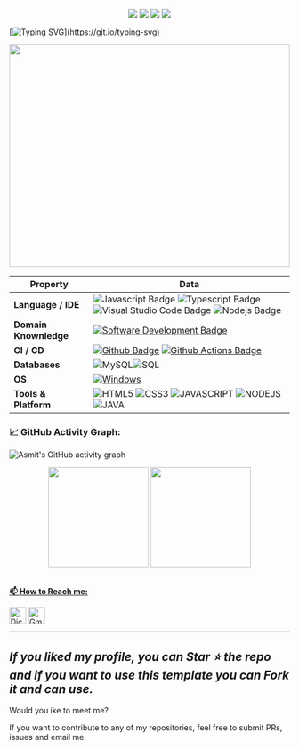 

<p align="center">
    <a href="https://github.com/DicousDev/DicousDev"><img src="https://img.shields.io/badge/status-updating-brightgreen.svg"></a>
    <a href="https://github.com/DicousDev/DicousDev/graphs/contributors"><img src="https://img.shields.io/github/contributors/DicousDev/DicousDev?color=blue"></a>
    <a href="https://github.com/DicousDev/DicousDev/stargazers"><img src="https://img.shields.io/github/stars/DicousDev.svg?logo=github"></a>
    <a href="https://github.com/DicousDev/DicousDev/network/members"><img src="https://img.shields.io/github/forks/DicousDev/DicousDev.svg?color=blue&logo=github"></a>

</p>

[![Typing SVG](https://readme-typing-svg.herokuapp.com?color=%2336BCF7&center=true&vCenter=true&width=1000&lines=Hi+there+👋,+I+am+Dicous+Dev!;+Welcome+to+My+Profile!;Over+3+years+of+programming+experience;)](https://git.io/typing-svg)

<img src="./src/header.gif" width="100%" height="400"/>




Property | Data
--- | --- 
**Language / IDE**  | ![Javascript Badge](https://img.shields.io/badge/-Javascript-3776AB?style=flat&logo=Javascript&logoColor=white) ![Typescript Badge](https://img.shields.io/badge/-Typescript-3776AB?style=flat&logo=Typescript&logoColor=white) ![Visual Studio Code Badge](https://img.shields.io/badge/-VSCode-3776AB?style=flat&logo=VisualStudioCode&logoColor=white) ![Nodejs Badge](https://img.shields.io/badge/-Nodejs-3776AB?style=flat&logo=Nodejs&logoColor=white) 
**Domain Knownledge**  | [![Software Development Badge](https://img.shields.io/badge/-Software%20Development-FF6600?style=flat&logoColor=white)](https://github.com/search?q=user%3ABEPb&type=Repositories) 
**CI / CD** | [![Github Badge](https://img.shields.io/badge/-Github%20-2088FF?style=flat&logo=Github&logoColor=white)](https://github.com/BEPb/BEPb) [![Github Actions Badge](https://img.shields.io/badge/-Git%20-2088FF?style=flat&logo=Git&logoColor=white)](https://github.com/BEPb/BEPb)
**Databases**  | <img alt="MySQL" src="https://camo.githubusercontent.com/e863bc79abf7a53150665ce9eb1a93f4fb6183af46bc3fb345ee5562736eb23c/68747470733a2f2f696d672e736869656c64732e696f2f62616467652f4d7953514c2d2532333030662e7376673f6c6f676f3d6d7973716c266c6f676f436f6c6f723d7768697465" data-canonical-src="https://img.shields.io/badge/PostgresSQL-%2300f.svg?logo=mysql&amp;logoColor=white" style="max-width: 100%;"><img src="https://camo.githubusercontent.com/c44ec7dbcddd4dea22204197ce11e45bea3ef03ff97e45294bf66ea793527706/68747470733a2f2f696d672e736869656c64732e696f2f62616467652f2d53514c2d626c61636b3f7374796c653d666c61742d737175617265266c6f676f3d706f737467726573716c266c6f676f436f6c6f723d626c7565" alt="SQL" data-canonical-src="https://img.shields.io/badge/-SQL-black?style=flat-square&amp;logo=postgresql&amp;logoColor=blue" style="max-width: 100%;">
**OS**  | <a target="_blank" rel="noopener noreferrer" href="https://camo.githubusercontent.com/b44114213a5a462903bd69611bb6846f1dc41fe6f3230bd37c67c3d4eb65f08c/68747470733a2f2f696d672e736869656c64732e696f2f62616467652f2d57696e646f77732d626c61636b3f7374796c653d666c61742d737175617265266c6f676f3d77696e646f7773266c6f676f436f6c6f723d626c7565"><img src="https://camo.githubusercontent.com/b44114213a5a462903bd69611bb6846f1dc41fe6f3230bd37c67c3d4eb65f08c/68747470733a2f2f696d672e736869656c64732e696f2f62616467652f2d57696e646f77732d626c61636b3f7374796c653d666c61742d737175617265266c6f676f3d77696e646f7773266c6f676f436f6c6f723d626c7565" alt="Windows" data-canonical-src="https://img.shields.io/badge/-Windows-black?style=flat-square&amp;logo=windows&amp;logoColor=blue" style="max-width: 100%;"></a> <a target="_blank" rel="noopener noreferrer" href="https://camo.githubusercontent.com/9c4bc049e33f41f122342a1714ccf872c34098a9f2c593c33c2322cf0129fa04/68747470733a2f2f696d672e736869656c64732e696f2f62616467652f2d5562756e74752d626c61636b3f7374796c653d666c61742d737175617265266c6f676f3d7562756e7475">
**Tools & Platform**  | ![HTML5](https://img.shields.io/badge/HTML5-E34F26?style=for-the-badge&logo=html5&logoColor=white) ![CSS3](https://img.shields.io/badge/CSS3-1572B6?style=for-the-badge&logo=css3&logoColor=white) ![JAVASCRIPT](https://img.shields.io/badge/JAVASCRIPT-F7DF1E?style=for-the-badge&logo=javascript&logoColor=black) ![NODEJS](https://img.shields.io/badge/Node.js-43853D?style=for-the-badge&logo=node.js&logoColor=white) ![JAVA](https://img.shields.io/badge/Java-ED8B00?style=for-the-badge&logo=java&logoColor=white)
  
### 📈 GitHub Activity Graph:
![Asmit's GitHub activity graph](https://activity-graph.herokuapp.com/graph?username=DicousDev&hide_border=true&theme=redical)
  
<div align="center">
  <a href="https://github.com/DicousDev">
  <img height="180em" src="https://github-readme-stats.vercel.app/api?username=DicousDev&show_icons=true&theme=radical&include_all_commits=true&count_private=false"/>
  <img height="180em" src="https://github-readme-stats.vercel.app/api/top-langs/?username=DicousDev&layout=compact&langs_count=7&theme=radical"/>
</div>
<br/>

**📫 How to Reach me:**
<p align="left">
<a href="https://www.linkedin.com/in/jo%C3%A3o-duarte-dev/" target="blank"><img align="center" src="https://raw.githubusercontent.com/BEPb/BEPb/master/assets/linkedin.svg" alt="DicousDev" height="30" width="30" /></a>
<a href="mailto:joaodicu387@gmail.com" target="blank"><img align="center" src="https://raw.githubusercontent.com/BEPb/BEPb/master/assets/gmail.svg" alt="Gmail" height="30" width="30" /></a>
</p>
  
---
*If you liked my profile, you can Star ⭐ the repo and if you want to use this template you can Fork it and can use.*
---
Would you ike to meet me?

If you want to contribute to any of my repositories, feel free to submit PRs, issues and email me.

<!--
**DicousDev/DicousDev** is a ✨ _special_ ✨ repository because its `README.md` (this file) appears on your GitHub profile.

Here are some ideas to get you started:

- 🔭 I’m currently working on ...
- 🌱 I’m currently learning ...
- 👯 I’m looking to collaborate on ...
- 🤔 I’m looking for help with ...
- 💬 Ask me about ...
- 📫 How to reach me: ...
- 😄 Pronouns: ...
- ⚡ Fun fact: ...
-->
